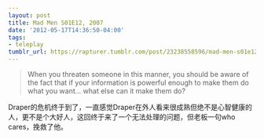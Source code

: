 ```yaml
---
layout: post
title: Mad Men S01E12, 2007
date: '2012-05-17T14:36:50-04:00'
tags:
- teleplay
tumblr_url: https://rapturer.tumblr.com/post/23238558596/mad-men-s01e12-2007
---
```

> When you threaten someone in this manner, you should be aware of the fact that if your information is powerful enough to make them do what you want… what else can it make them do?

Draper的危机终于到了，一直感觉Draper在外人看来很成熟但绝不是心智健康的人，更不是个大好人，这回终于来了一个无法处理的问题，但老板一句who cares，挽救了他。

